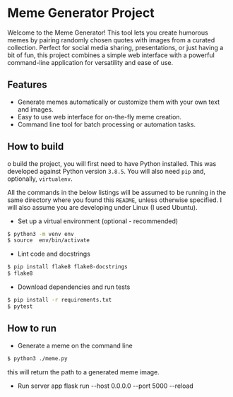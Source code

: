 Meme Generator Project
======================
Welcome to the Meme Generator! This tool lets you create humorous memes by pairing randomly chosen quotes with images from a curated collection. Perfect for social media sharing, presentations, or just having a bit of fun, this project combines a simple web interface with a powerful command-line application for versatility and ease of use.

## Features
- Generate memes automatically or customize them with your own text and images.
- Easy to use web interface for on-the-fly meme creation.
- Command line tool for batch processing or automation tasks.

## How to build
o build the project, you will first need to have
Python installed. This was developed against Python
version `3.8.5`. You will also need `pip` and,
optionally, `virtualenv`.

All the commands in the below listings will be
assumed to be running in the same directory where
you found this `README`, unless otherwise specified.
I will also assume you are developing under Linux (I
used Ubuntu).

* Set up a virtual environment (optional - recommended)
```sh
$ python3 -m venv env
$ source  env/bin/activate
```
* Lint code and docstrings
```sh
$ pip install flake8 flake8-docstrings
$ flake8
```
* Download dependencies and run tests
```sh
$ pip install -r requirements.txt
$ pytest
```
## How to run
* Generate a meme on the command line
```sh
$ python3 ./meme.py
```
this will return the path to a generated meme image.
* Run server app flask run --host 0.0.0.0 --port 5000 --reload
